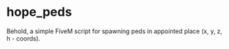 # hope_peds
Behold, a simple FiveM script for spawning peds in appointed place (x, y, z, h - coords).
